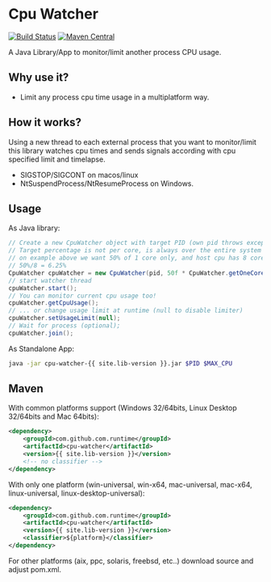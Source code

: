 Cpu Watcher
===============
[![Build Status](https://travis-ci.org/dyorgio/cpu-watcher.svg?branch=master)](https://travis-ci.org/dyorgio/cpu-watcher) [![Maven Central](https://maven-badges.herokuapp.com/maven-central/com.github.dyorgio.runtime/cpu-watcher/badge.svg?1)](https://maven-badges.herokuapp.com/maven-central/com.github.dyorgio.runtime/cpu-watcher)

A Java Library/App to monitor/limit another process CPU usage.

Why use it?
-----
* Limit any process cpu time usage in a multiplatform way.

How it works?
-----
Using a new thread to each external process that you want to monitor/limit this library watches cpu times and sends signals according with cpu specified limit and timelapse.

* SIGSTOP/SIGCONT on macos/linux
* NtSuspendProcess/NtResumeProcess on Windows.

Usage
-----
As Java library:

```java
// Create a new CpuWatcher object with target PID (own pid throws exception to prevents deadlock). 
// Target percentage is not per core, is always over the entire system load, 
// on example above we want 50% of 1 core only, and host cpu has 8 cores (4 phisical, 4 HT).
// 50%/8 = 6.25%
CpuWatcher cpuWatcher = new CpuWatcher(pid, 50f * CpuWatcher.getOneCoreOnePercent());
// start watcher thread
cpuWatcher.start();
// You can monitor current cpu usage too!
cpuWatcher.getCpuUsage();
// ... or change usage limit at runtime (null to disable limiter)
cpuWatcher.setUsageLimit(null);
// Wait for process (optional);
cpuWatcher.join();
```

As Standalone App:

```bash
java -jar cpu-watcher-{{ site.lib-version }}.jar $PID $MAX_CPU
```

Maven
-----
With common platforms support (Windows 32/64bits, Linux Desktop 32/64bits and Mac 64bits):
```xml
<dependency>
    <groupId>com.github.com.runtime</groupId>
    <artifactId>cpu-watcher</artifactId>
    <version>{{ site.lib-version }}</version>
    <!-- no classifier -->
</dependency>
```

With only one platform (win-universal, win-x64, mac-universal, mac-x64, linux-universal, linux-desktop-universal):
```xml
<dependency>
    <groupId>com.github.com.runtime</groupId>
    <artifactId>cpu-watcher</artifactId>
    <version>{{ site.lib-version }}</version>
    <classifier>${platform}</classifier>
</dependency>
```

For other platforms (aix, ppc, solaris, freebsd, etc..) download source and adjust pom.xml.
